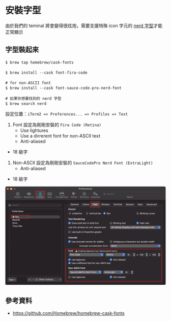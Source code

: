# 安裝字型

由於我們的 teminal 將會變得很炫炮，需要支援特殊 icon 字元的 [nerd 字型](https://github.com/ryanoasis/nerd-fonts)才能正常顯示


## 字型裝起來

```shell
$ brew tap homebrew/cask-fonts

$ brew install --cask font-fira-code

# for non-ASCII font
$ brew install --cask font-sauce-code-pro-nerd-font

# 如果你想要找別的 nerd 字型
$ brew search nerd
```

設定位置：`iTerm2 => Preferences... => Profiles => Text`

1. Font 設定為剛剛安裝的 `Fira Code (Retina)`
	- Use lightures
	- Use a dirrerent font for non-ASCII text
	- Anti-aliased
  - 18 級字
1. Non-ASCII 設定為剛剛安裝的 `SauceCodePro Nerd Font (ExtraLight)`
	- Anti-aliased
  - 18 級字

![font setting](/assets/iterm2_font_setting.jpg)


## 參考資料

- https://github.com/Homebrew/homebrew-cask-fonts
